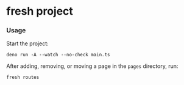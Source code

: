 # fresh project

### Usage

Start the project:

```
deno run -A --watch --no-check main.ts
```

After adding, removing, or moving a page in the `pages` directory, run:

```
fresh routes
```
